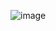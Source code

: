 ![image](https://github.com/Kalyan19111999/Business-Card/assets/56710445/1ad87683-c410-4c2e-8aaa-a0fcb2d84ce2)
